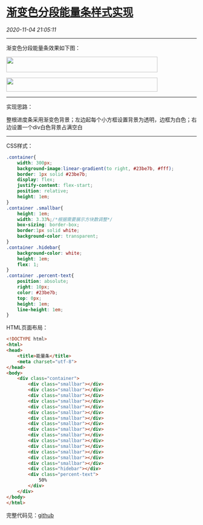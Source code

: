 # [渐变色分段能量条样式实现](https://blog.csdn.net/woaidouya123/article/details/109498775)
*2020-11-04 21:05:11*

---
<p>渐变色分段能量条效果如下图：</p> 
<p><img alt="" height="41" src="https://img-blog.csdnimg.cn/20201104204127257.png" width="400"></p> 
<p><img alt="" height="37" src="https://img-blog.csdnimg.cn/20201104204618435.png" width="400"></p> 
<hr>
<p>实现思路：</p> 
<p>整根进度条采用渐变色背景；左边起每个小方框设置背景为透明，边框为白色；右边设置一个div白色背景占满空白</p> 
<hr>
<p>CSS样式：</p> 

```css
.container{
	width: 300px;
	background-image:linear-gradient(to right, #23be7b, #fff);
	border: 1px solid #23be7b;
	display: flex;
	justify-content: flex-start;
	position: relative;
	height: 1em;
}
.container .smallbar{
	height: 1em;
	width: 3.33%;/*根据需要展示方块数调整*/
	box-sizing: border-box;
	border:1px solid white;
	background-color: transparent;
}
.container .hidebar{
	background-color: white;
	height: 1em;
	flex: 1;
}
.container .percent-text{
	position: absolute;
	right: 10px;
	color: #23be7b;
	top: 0px;
	height: 1em;
	line-height: 1em;
}
``` 
<p>HTML页面布局：</p> 

```html
<!DOCTYPE html>
<html>
<head>
	<title>能量条</title>
	<meta charset="utf-8">
</head>
<body>
	<div class="container">
		<div class="smallbar"></div>
		<div class="smallbar"></div>
		<div class="smallbar"></div>
		<div class="smallbar"></div>
		<div class="smallbar"></div>
		<div class="smallbar"></div>
		<div class="smallbar"></div>
		<div class="smallbar"></div>
		<div class="smallbar"></div>
		<div class="smallbar"></div>
		<div class="smallbar"></div>
		<div class="smallbar"></div>
		<div class="smallbar"></div>
		<div class="smallbar"></div>
		<div class="smallbar"></div>
		<div class="hidebar"></div>
		<div class="percent-text">
			50%
		</div>
	</div>
</body>
</html>
``` 
<p>完整代码见：<a href="https://github.com/woaidouya123/cssLib/blob/master/src/cssDemo/energybar.html">github</a></p>
